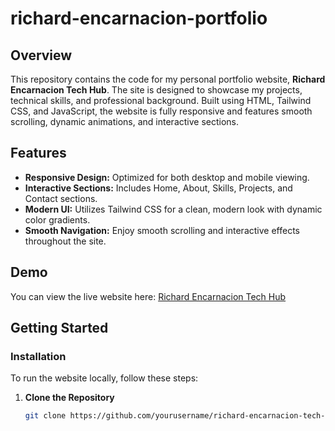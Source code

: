 # richard-encarnacion-portfolio

## Overview
This repository contains the code for my personal portfolio website, **Richard Encarnacion Tech Hub**. The site is designed to showcase my projects, technical skills, and professional background. Built using HTML, Tailwind CSS, and JavaScript, the website is fully responsive and features smooth scrolling, dynamic animations, and interactive sections.

## Features
- **Responsive Design:** Optimized for both desktop and mobile viewing.
- **Interactive Sections:** Includes Home, About, Skills, Projects, and Contact sections.
- **Modern UI:** Utilizes Tailwind CSS for a clean, modern look with dynamic color gradients.
- **Smooth Navigation:** Enjoy smooth scrolling and interactive effects throughout the site.

## Demo
You can view the live website here: [Richard Encarnacion Tech Hub](https://yourusername.github.io/richard-encarnacion-tech-hub/)

## Getting Started

### Installation
To run the website locally, follow these steps:

1. **Clone the Repository**
   ```sh
   git clone https://github.com/yourusername/richard-encarnacion-tech-hub.git
